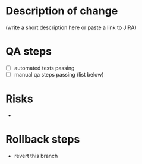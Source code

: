 # Description of change
(write a short description here or paste a link to JIRA)

# QA steps
 - [ ] automated tests passing
 - [ ] manual qa steps passing (list below)
 
# Risks
 - 
 
# Rollback steps
 - revert this branch
